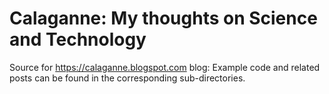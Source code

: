 # Calaganne: My thoughts on Science and Technology

Source for https://calaganne.blogspot.com blog: Example code and related posts can be found
in the corresponding sub-directories.
